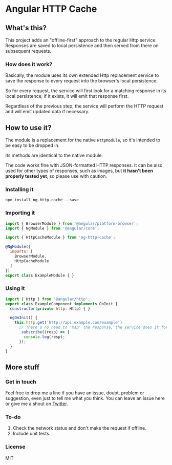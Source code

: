 # Angular HTTP Cache

## What's this?

This project adds an "offline-first" approach to the regular Http service. Responses are saved to local persistence and then served from there on subsequent requests.

### How does it work?

Basically, the module uses its own extended Http replacement service to save the response to every request into the browser's local persistence.

So for every request, the service will first look for a matching response in its local persistence; if it exists, it will emit that response first.

Regardless of the previous step, the service will perform the HTTP request and will emit updated data if necessary.

## How to use it?

The module is a replacement for the native `HttpModule`, so it's intended to be easy to be dropped in.

Its methods are identical to the native module.

The code works fine with JSON-formatted HTTP responses. It can be also used for other types of responses, such as images, but __it hasn't been properly tested yet__, so please use with caution.

### Installing it

```
npm install ng-http-cache --save
```

### Importing it

```js
import { BrowserModule } from '@angular/platform-browser';
import { NgModule } from '@angular/core';

import { HttpCacheModule } from 'ng-http-cache';

@NgModule({
  imports: [
    BrowserModule,
    HttpCacheModule
  ]
})
export class ExampleModule { }
```

### Using it

```js
import { Http } from '@angular/http';
export class ExampleComponent implements OnInit {
  constructor(private http: Http) { }

  ngOnInit() {
    this.http.get('http://api.example.com/example')
	  // There's no need to 'map' the response, the service does it for you!
      .subscribe((resp) => { 
        console.log(resp);
      });
  }
}
```

## More stuff

### Get in touch

Feel free to drop me a line if you have an issue, doubt, problem or suggestion, even just to tell me what you think. You can leave an issue here or give me a shout on [Twitter](http://twitter.com/davguij).

### To-do
1) Check the network status and don't make the request if offline.
2) Include unit tests.

### License

MIT

